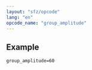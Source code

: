 ```yaml
---
layout: "sfz/opcode"
lang: "en"
opcode_name: "group_amplitude"
---
```

## Example

```
group_amplitude=60
```
